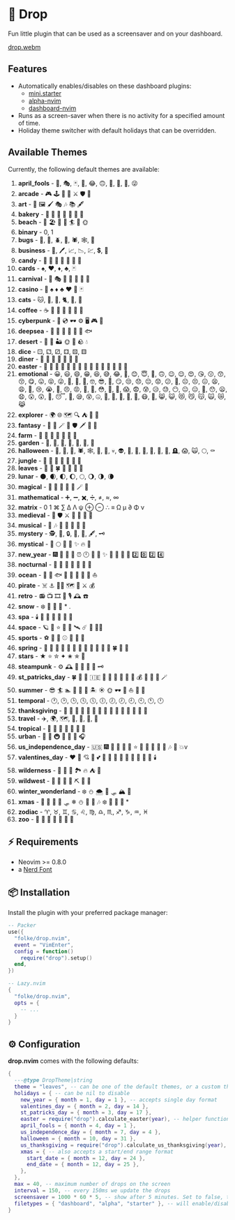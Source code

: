 # 🍁 Drop

Fun little plugin that can be used as a screensaver and on your dashboard.

[drop.webm](https://user-images.githubusercontent.com/292349/198708737-a1d2d24a-1faa-40f1-9c6d-ca13c60290b7.webm)

## Features

- Automatically enables/disables on these dashboard plugins:
  - [mini.starter](https://github.com/echasnovski/mini.nvim/blob/main/readmes/mini-starter.md)
  - [alpha-nvim](https://github.com/goolord/alpha-nvim)
  - [dashboard-nvim](https://github.com/glepnir/dashboard-nvim)
- Runs as a screen-saver when there is no activity for a specified amount of time.
- Holiday theme switcher with default holidays that can be overridden.

## Available Themes

Currently, the following default themes are available:

1. **april_fools** - 🤡, 🎭, 🃏, 🎉, 😂, 🙃, 🎈, 🎁, 🤣, 😜
2. **arcade** - 🎮 🕹️ 👾 💾 ⚔️ 🛡️ 🏰
3. **art** - 🎨 🖼️ 🖌️ 🎭 🎶 📚 🖋️
4. **bakery** - 🍞 🥖 🥐 🍩 🍰 🧁 🍪
5. **beach** - 🌴 🏖️ 🍹 🌅 🏄 🐚 🌞
6. **binary** - 0, 1
7. **bugs** - 🐞, 🐜, 🪲, 🦗, 🕷️, 🕸️, 🐛
8. **business** - 💼, 🖊️, 📈, 📉, 💹, 💲, 🏢
9. **candy** - 🍬 🍭 🍫 🍩 🍰 🧁 🍪
10. **cards** - ♠️, ♥️, ♦️, ♣️, 🃏
11. **carnival** - 🎪 🎭 🍿 🎠 🎡 🎈 🤹
12. **casino** - 🎰 ♠️ ♦️ ♣️ ♥️ 🎲 🃏
13. **cats** - 🐱, 🦁, 🐯, 🐈, 🐅, 🐆
14. **coffee** - ☕ 🥐 🍰 🍪 🍩 🥛 🍫
15. **cyberpunk** - 🌃 💿 🕶️ ⚙️ 🖥️ 🎮 🔌
16. **deepsea** - 🐠 🐙 🦈 🌊 🦑 🐡 🐟
17. **desert** - 🌵 🐪 🏜️ 🌞 🦂 🪨 💧
18. **dice** - ⚀, ⚁, ⚂, ⚃, ⚄, ⚅
19. **diner** - 🍔 🍟 🥤 🍳 🥞 🥓 🍦
20. **easter** - 🐣 🐥 🐤 🥚 🌸 🍫 🐇 🌷 🌼 🍃 🦋 🍬 🌈 🎀 💒
21. **emotional** - 😀, 😃, 😄, 😁, 😆, 😅, 😂, 🤣, 😊, 😇, 🙂, 🙃, 😉, 😌, 😍, 😘, 😗, 😙, 😚, 😋, 😛, 😝, 😜, 🤪, 🤨, 🧐, 🤓, 😎, 🤩, 😏, 😒, 😞, 😔, 😟, 😕, 🙁, ☹️, 😣, 😖, 😫, 😩, 🥺, 😢, 😭, 😤, 😠, 😡, 🤬, 🤯, 😳, 🥵, 🥶, 😱, 😨, 😰, 😥, 😓, 😶, 😐, 😑, 😬, 😯, 😦, 😧, 😮, 😲, 🥱, 😴, 🤤, 😪, 😵, 🤐, 🥴, 🤢, 🤮, 🤕, 🤒, 😷, 🥰, 😸, 😺, 😻, 😼, 😽, 🙀, 😿, 😹
22. **explorer** - 🌍 🌐 🗺️ 🔍 ⛺ 🌄 🧭
23. **fantasy** - 🐉 🏰 🪄 🧙 🛡️ 🗡️ 🌌 👑
24. **farm** - 🐄 🐖 🐓 🌾 🍎 🍏 🚜
25. **garden** - 🌱, 🌸, 🌻, 🌿, 🍂, 🍃, 🌾
26. **halloween** - 🎃, 👻, 🦇, 🕷️, 🕸️, 🦉, 🔮, 💀, 👽, 🌙, 🍬, 🍭, 🖤, 🔪, 🧛, 🪦, 😱, 🙀, 🌕, ⚰️
27. **jungle** - 🦜 🦍 🌴 🐅 🐍 🌺 🦎
28. **leaves** - 🍂 🍁 🍀 🌿   
29. **lunar** - 🌑, 🌒, 🌓, 🌔, 🌕, 🌖, 🌗, 🌘
30. **magical** - 🔮 🌟 🧹 🎩 🐇 🪄 💫
31. **mathematical** - ➕, ➖, ✖️, ➗, ≠, ≈, ∞
32. **matrix** - 0 1 ⌘ ∑ ∆ Λ ψ ⊕ ⊖ ∴ ≡ Ω µ ∂ Φ ν
33. **medieval** - 🏰 🛡️ ⚔️ 🎠 👑 🏹 🍺
34. **musical** - 🎵 🎶 🎤 🎷 🎸 🎺 🎻
35. **mystery** - 🕵️, 🔎, 🔒, 🔑, 📜, 🖋️, 🗝️
36. **mystical** - 🔮 🌕 🌟 📜 ✨ 🔥 💫
37. **new_year** - 🎆 🎉 🍾 🥂 ⏰ 🕛 🎈 🌟 ✨ 🎊 🥳 💫 📅 2️⃣ 0️⃣ 2️⃣ 4️⃣
38. **nocturnal** - 🦉 🌙 🦇 🌌 🌠 🔭 🌚
39. **ocean** - 🌊 🐠 🐟 🐡 🐬 🐳 🦈 🐚 ⛵
40. **pirate** - ☠️ ⚓ 🏴‍☠️ 🗺️ 🦜 ⚔️ 💰
41. **retro** - 📻 📺 🎞️ 📼 🎙️ 🕰️ ☎️
42. **snow** - ❄️  ❅ ❇ \* .
43. **spa** - 🕯️ 🛁 🌸 💆 🍵 🧘 💅
44. **space** - 🪐 🌌 ⭐ 🌙 🚀 🛰️ ☄️ 🌠 👩‍🚀
45. **sports** - ⚽ 🏀 🏈 ⚾ 🎾 🏓 🏒
46. **spring** - 🐑 🐇 🦔 🐣 🦢 🐝 🌻 🌼 🌷 🌱 🌳 🌾 🍀 🍃 🌈
47. **stars** - ★ ⭐ ✮ ✦ ✬ ✯ 🌟
48. **steampunk** - ⚙️ 🕰️ 🎩 🚂 🧭 🔭 🗝️
49. **st_patricks_day** - 🍀 🌈 💚 🇮🇪 🎩 🥔 🍺 🍻 🥃 🍖 💰 🌟 🍵 🐍 🪄
50. **summer** - 😎 🏄 🏊 🌻 🌴 🍹 🏝️ ☀️ 🌞 🕶️ 👕 ⛵ 🥥 🌊
51. **temporal** - 🕐, 🕑, 🕒, 🕓, 🕔, 🕕, 🕖, 🕗, 🕘, 🕙, 🕚, 🕛
52. **thanksgiving** - 🦃 🍂 🍁 🌽 🥧 🍠 🍎 🍖 🍗 🥖 🥔 🍇 🍷 🌰 🥕
53. **travel** - ✈️, 🌍, 🗺️, 🏨, 🧳, 🗽, 🚂
54. **tropical** - 🌴 🍍 🍉 🥥 🌺 🐢 🌊
55. **urban** - 🏢 🚕 🚇 🍕 🚦 🛴 🎧
56. **us_independence_day** - 🇺🇸 🎆 🗽 🦅 🌭 🍔 ⭐ 🎉 🥳 🍻 🥁 🎵 🎶 🚀 💥v
57. **valentines_day** - ❤️ 💖 💘 💝 💕 💓 💞 💟 💌 🌹 🍫 💐 💍 🍷 🕯️
58. **wilderness** - 🌲 🐺 🦌 🏞️ 🔥 ⛺ 🌌
59. **wildwest** - 🤠 🐎 🌵 🔫 ⛏️ 🌄 🚂
60. **winter_wonderland** - ❄️ ⛄ 🌨️ 🎿 🛷 🏔️ 🧣
61. **xmas** - 🎄 🎁 🤶 🎅 🛷 ❄ ⛄ 🌟 🦌 🎶 ❄️  ❅ ❇ \*
62. **zodiac** - ♈, ♉, ♊, ♋, ♌, ♍, ♎, ♏, ♐, ♑, ♒, ♓
63. **zoo** - 🦁 🐘 🦓 🦒 🦅 🦉 🐆

## ⚡️ Requirements

- Neovim >= 0.8.0
- a [Nerd Font](https://www.nerdfonts.com/)

## 📦 Installation

Install the plugin with your preferred package manager:

```lua
-- Packer
use({
  "folke/drop.nvim",
  event = "VimEnter",
  config = function()
    require("drop").setup()
  end,
})

-- Lazy.nvim
{
  "folke/drop.nvim",
  opts = {
    -- ...
  }
}
```

## ⚙️ Configuration

**drop.nvim** comes with the following defaults:

```lua
{
  ---@type DropTheme|string
  theme = "leaves", -- can be one of the default themes, or a custom theme
  holidays = { -- can be nil to disable
    new_year = { month = 1, day = 1 }, -- accepts single day format
    valentines_day = { month = 2, day = 14 },
    st_patricks_day = { month = 3, day = 17 },
    easter = require("drop").calculate_easter(year), -- helper functions for calculating complex holiday dates
    april_fools = { month = 4, day = 1 },
    us_independence_day = { month = 7, day = 4 },
    halloween = { month = 10, day = 31 },
    us_thanksgiving = require("drop").calculate_us_thanksgiving(year),
    xmas = { -- also accepts a start/end range format
      start_date = { month = 12, day = 24 },
      end_date = { month = 12, day = 25 },
    },
  },
  max = 40, -- maximum number of drops on the screen
  interval = 150, -- every 150ms we update the drops
  screensaver = 1000 * 60 * 5, -- show after 5 minutes. Set to false, to disable
  filetypes = { "dashboard", "alpha", "starter" }, -- will enable/disable automatically for the following filetypes
}
```

